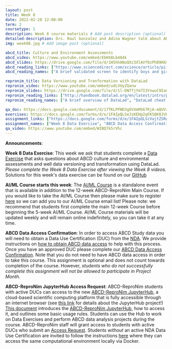 ```yaml
---
layout: post
title: Week 8
date: 2022-02-28 12:00:00
term: 2
coursetype: 1
description: Week 8 course materials # Add post description (optional)
detailed-description: Drs. Raul Gonzalez and Adina Wagner talk about ABCD culture and environmental assessments and ReproNim concepts about data versioning and transformation using [DataLad](https://www.datalad.org/).
img: week08.jpg # Add image post (optional)

abcd_title: Culture and Environment Assessments
abcd_video: https://www.youtube.com/embed/EbHXALb484k
abcd_slides: https://drive.google.com/file/d/1H5hhANoQXz3XlAVf0zPhB9KKm9OlGjob/view?usp=sharing
abcd_reading_links: ["https://www.sciencedirect.com/science/article/pii/S1878929317300348", "https://pubmed.ncbi.nlm.nih.gov/29627333/", "/materials/assets/pdfs/PreventingStigmatizingResearch.pdf"]
abcd_reading_names: ["A brief validated screen to identify boys and girls at risk for early marijuana use", "Assessment of culture and environment in the Adolescent Brain and Cognitive Development Study: Rationale, description of measures, and early data", "Preventing Stigmatizing Research"]

repronim_title: Data Versioning and Tranformation with DataLad
repronim_video: https://www.youtube.com/embed/udLVUyZQanw
repronim_slides: https://drive.google.com/file/d/1l-DNffjYm7I3YnwuC9Ia0mcoYMShCDLj/view?usp=sharing
repronim_reading_links: ["http://handbook.datalad.org/en/latest/intro/philosophy.html", "http://handbook.datalad.org/en/latest/basics/101-136-cheatsheet.html", "https://www.youtube.com/watch?v=pIGFS8XDjco", "http://handbook.datalad.org/en/latest/code_from_chapters/ABCD.html"]
repronim_reading_names: ["A brief overview of DataLad", "DataLad cheat sheet", "DataLad - Decentralized Management of Digital Objects for Open Science (Video)", "Datalad ABCD handbook"]

qa_doc: https://docs.google.com/document/d/17TKLPPND3gOVXmMS67RjA-mQUVziWEncfc4ms2A7Ovs/edit?usp=sharing
exercises: https://docs.google.com/forms/d/e/1FAIpQLSeJsKEHp2qFKSQK8JVLI1r6rOwz7LhWAnUU6KebugcsjwyKWQ/viewform?usp=sf_link
assignment_links: ["https://docs.google.com/forms/d/e/1FAIpQLScVajtZSRgg4L9G9ctbOL0FwhSXwtz4JzDLuogj_EKMgLgSEw/viewform?usp=sf_link", "https://docs.google.com/forms/d/e/1FAIpQLSdZbXLB2HdciB88YN3JIXg6OdUN2dq1KnLTolIcos2Tu6FazA/viewform?usp=sf_link", "https://docs.google.com/forms/d/e/1FAIpQLSefrxRzdjFak_BoxTL5bE-TnsJdg9KbGvFdOwuW7zliZ96z7g/viewform?usp=sf_link"]
assignment_names: ["Week 8 Data Exercise", "ABCD Data Access Confirmation (this assignment is optional and will be re-posted  each week until April 1, 2022. If you have already completed this assignment there is no need to complete it again.)", "ABCD-ReproNim JupyterHub Access Request (this assignment is optional and will be re-posted  each week until April 1, 2022. If you have already completed this assignment there is no need to complete it again.)"]
qa_video: https://www.youtube.com/embed/WIBQ7k5rVhc
---
```


**Announcements**:

**Week 8 Data Exercise**: This week we ask that students complete a [Data Exercise](https://docs.google.com/forms/d/e/1FAIpQLScVajtZSRgg4L9G9ctbOL0FwhSXwtz4JzDLuogj_EKMgLgSEw/viewform?usp=sf_link) that asks questions about ABCD culture and environmental assessments and well data versioning and transformation using DataLad. *Please complete the Week 8 Data Exercise after viewing the Week 8 videos.* Solutions for this week's data exercise can be found on our [GitHub](https://github.com/ABCD-ReproNim/exercises/blob/main/week_8/week_8_year_2_quiz.md)

**AI/ML Course starts this week**: The [AI/ML Course](https://www.abcd-repronim.org/ml.html) is a standalone event that is available in addition to the 12-week ABCD-ReproNim Main Course. If you would like to take the AI/ML Course then please make sure to register [here](https://bit.ly/ABCD-ReproNim-Register) so we can add you to our AI/ML Course email list! Please note: we recommend that students first complete the main 12-week Course before beginning the 5-week AI/ML Course. AI/ML Course materials will be updated weekly and will remain online indefinitely, so you can take it at any time.

**ABCD Data Access Confirmation**: In order to access ABCD Study data you will need to obtain a Data Use Certification (DUC) from the [NDA](https://nda.nih.gov/). We provide instructions on [how to obtain ABCD data access](https://docs.google.com/document/d/18hsT2x15bypuXFcfMQb9Ck_YEB7VvY2j4w5hwbV78A4/edit?usp=sharing) to help with this process. Once you have an approved DUC please complete our [ABCD Data Access Confirmation](https://docs.google.com/forms/d/e/1FAIpQLSdZbXLB2HdciB88YN3JIXg6OdUN2dq1KnLTolIcos2Tu6FazA/viewform?usp=sf_link). Note that you do not need to have ABCD data access in order to take this course. This assignment is optional and does not count towards completion of the course. However, *students who do not successfully complete this assignment will not be allowed to participate in Project Month.*

**ABCD-ReproNim JupyterHub Access Request**: ABCD-ReproNim students with active DUCs can access to the new [ABCD-ReproNim JupyterHub](https://abcd.repronim.org/), a cloud-based scientific computing platform that is fully accessible through an internet browser (see [this link](https://jupyter.org/hub) for details about the JupyterHub project!) [This document](https://docs.google.com/document/d/1kXvK2c_N9TkIAYn21WfzlCPtJvxhjW13Ftf0DwnAnlg/edit?usp=sharing) introduces the [ABCD-ReproNim JupyterHub](https://abcd.repronim.org/), how to access it, and outlines some basic usage rules. Students can use the Hub to work on Data Exercises and perform ABCD data analysis projects during the course. ABCD-ReproNim staff will grant access to students with active DUCs who submit an [Access Request](https://docs.google.com/forms/d/e/1FAIpQLSefrxRzdjFak_BoxTL5bE-TnsJdg9KbGvFdOwuW7zliZ96z7g/viewform?usp=sf_link). Students *without* an active NDA Data Use Certification are invited to follow the instructions [here](https://neurostars.org/t/using-abcd-repronim-jupyterhub-container-locally-via-docker) where they can access the same computational environment locally via Docker.
